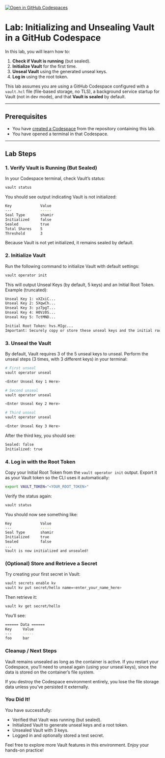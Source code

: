 [![Open in GitHub Codespaces](https://github.com/codespaces/badge.svg)](https://github.com/codespaces/new?repo=btkrausen/vault-codespaces)

# Lab: Initializing and Unsealing Vault in a GitHub Codespace

In this lab, you will learn how to:

1. **Check if Vault is running** (but sealed).  
2. **Initialize Vault** for the first time.  
3. **Unseal Vault** using the generated unseal keys.  
4. **Log in** using the root token.  

This lab assumes you are using a GitHub Codespace configured with a `vault.hcl` file (file-based storage, no TLS), a background service startup for Vault (not in dev mode), and that **Vault is sealed** by default.

---

## Prerequisites

- You have [created a Codespace](https://github.com/features/codespaces) from the repository containing this lab.
- You have opened a terminal in that Codespace.

---

## Lab Steps

### 1. Verify Vault is Running (But Sealed)

In your Codespace terminal, check Vault’s status:
```bash
vault status
```
You should see output indicating Vault is not initialized:
```bash
Key             Value
---             -----
Seal Type       shamir
Initialized     false
Sealed          true
Total Shares    5
Threshold       3
```
Because Vault is not yet initialized, it remains sealed by default.

### 2. Initialize Vault
Run the following command to initialize Vault with default settings:
```bash
vault operator init
```

This will output Unseal Keys (by default, 5 keys) and an Initial Root Token. Example (truncated):
```bash
Unseal Key 1: vXZxiC...
Unseal Key 2: 5XqwCh...
Unseal Key 3: yz7pgT...
Unseal Key 4: H0Vz0S...
Unseal Key 5: TctMND...

Initial Root Token: hvs.MIgc...
Important: Securely copy or store these unseal keys and the initial root token. You need them to unseal and authenticate to Vault.
```

### 3. Unseal the Vault
By default, Vault requires 3 of the 5 unseal keys to unseal. Perform the unseal steps (3 times, with 3 different keys) in your terminal:
```bash
# First unseal
vault operator unseal

<Enter Unseal Key 1 Here>

# Second unseal
vault operator unseal

<Enter Unseal Key 2 Here>

# Third unseal
vault operator unseal

<Enter Unseal Key 3 Here>
```
After the third key, you should see:
```bash
Sealed: false
Initialized: true
```

### 4. Log in with the Root Token
Copy your Initial Root Token from the `vault operator init` output.
Export it as your Vault token so the CLI uses it automatically:
```bash
export VAULT_TOKEN="<YOUR_ROOT_TOKEN>"
```
Verify the status again:
```bash
vault status
```
You should now see something like:
```bash
Key             Value
---             -----
Seal Type       shamir
Initialized     true
Sealed          false
...
Vault is now initialized and unsealed!
```

### (Optional) Store and Retrieve a Secret
Try creating your first secret in Vault:
```bash
vault secrets enable kv
vault kv put secret/hello name=<enter_your_name_here>
```
Then retrieve it:
```bash
vault kv get secret/hello
```
You’ll see:
```bash
====== Data ======
Key     Value
---     -----
foo     bar
```

### Cleanup / Next Steps
Vault remains unsealed as long as the container is active. If you restart your Codespace, you’ll need to unseal again (using your unseal keys), since the data is stored on the container’s file system.

If you destroy the Codespace environment entirely, you lose the file storage data unless you’ve persisted it externally.

### You Did It!
You have successfully:

- Verified that Vault was running (but sealed).
- Initialized Vault to generate unseal keys and a root token.
- Unsealed Vault with 3 keys.
- Logged in and optionally stored a test secret.

Feel free to explore more Vault features in this environment. Enjoy your hands-on practice!